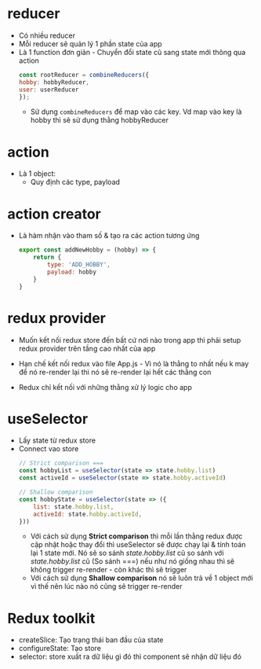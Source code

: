 # reducer 
- Có nhiều reducer
- Mỗi reducer sẽ quản lý 1 phần state của app 
- Là 1 function đơn giản - Chuyển đổi state cũ sang state mới thông qua action
    ```js
    const rootReducer = combineReducers({
    hobby: hobbyReducer,
    user: userReducer
    });
    ```
    - Sử dụng `combineReducers` để map vào các key. Vd map vào key là hobby thì sẽ sử dụng thằng hobbyReducer

# action
- Là 1 object: 
    - Quy định các type, payload

# action creator
- Là hàm nhận vào tham số & tạo ra các action tương ứng 
    ```js
    export const addNewHobby = (hobby) => {
        return {
            type: 'ADD_HOBBY',
            payload: hobby
        }
    }
    ```
# redux provider 
- Muốn kết nối redux store đến bất cứ nơi nào trong app thì phải setup redux provider trên tầng cao nhất của app

- Hạn chế kết nối redux vào file App.js - Vì nó là thằng to nhất nếu k may để nó re-render lại thì nó sẽ re-render lại hết các thằng con
- Redux chỉ kết nối với những thằng xử lý logic cho app

# useSelector
- Lấy state từ redux store 
- Connect vao store
    ```js
    // Strict comparison ===
    const hobbyList = useSelector(state => state.hobby.list)
    const activeId = useSelector(state => state.hobby.activeId)

    // Shallow comparison
    const hobbyState = useSelector(state => ({
        list: state.hobby.list,
        activeId: state.hobby.activeId,
    }))
    ```
    - Với cách sử dụng **Strict comparison** thì mỗi lần thằng redux được cập nhật hoặc thay đổi thì useSelector sẽ được chạy lại & tính toán lại 1 state mới. Nó sẽ so sánh *state.hobby.list* cũ so sánh với *state.hobby.list* cũ (So sánh ===) nếu như nó giống nhau thì sẽ không trigger re-render - còn khác thì sẽ trigger
    - Với cách sử dụng **Shallow comparison** nó sẽ luôn trả về 1 object mới vì thế nên lúc nào nó cũng sẽ trigger  re-render 

# Redux toolkit
- createSlice: Tạo trạng thái ban đầu của state
- configureState: Tạo store
- selector: store xuất ra dữ liệu gì đó thì component sẽ nhận dữ liệu đó
